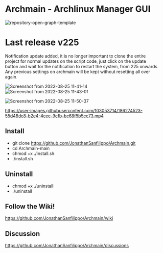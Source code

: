 

# Archmain - Archlinux Manager GUI

![repository-open-graph-template](https://user-images.githubusercontent.com/103053714/185955930-c7ba0563-aeda-4e57-8bf5-614cbbc4d540.png)

# Last release v225
Notification update added, it is no longer important to clone the entire project for normal updates on the script code, just click on the update button and wait for the notification to restart the system, from 225 onwards. Any previous settings on archmain will be kept without resetting all over again.

![Screenshot from 2022-08-25 11-41-14](https://user-images.githubusercontent.com/103053714/186644224-c6a819c4-e834-4368-9aa8-f2a605bea80a.png)
![Screenshot from 2022-08-25 11-43-01](https://user-images.githubusercontent.com/103053714/186644545-5cfff707-9395-4f7a-98e2-728a92f5b570.png)

![Screenshot from 2022-08-25 11-50-37](https://user-images.githubusercontent.com/103053714/186645906-5555a8f4-eb2b-48b6-8d4f-47d5287f03c5.png)




https://user-images.githubusercontent.com/103053714/186274523-55d48dc8-b2e4-4cec-9cfb-bc68f5b5cc73.mp4




## Install

- git clone https://github.com/JonathanSanfilippo/Archmain.git
- cd Archmain-main
- chmod +x ./install.sh
- ./install.sh


## Uninstall
- chmod +x ./uninstall
- ./uninstall

## Follow the Wiki! 
https://github.com/JonathanSanfilippo/Archmain/wiki 

## Discussion
https://github.com/JonathanSanfilippo/Archmain/discussions





